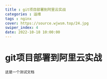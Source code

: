 ```yaml
---
title : git项目部署到阿里云实战
categories : 运维
tags : nginx
cover: https://source.wjwsm.top/24.jpg
swiper_index: 4
date: 2022-10-18 10:00:00
---
```

# git项目部署到阿里云实战

~~~apl
这是一个测试文档
~~~



